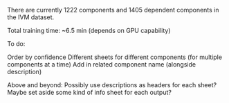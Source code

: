 There are currently 1222 components and 1405 dependent components in the IVM dataset.

Total training time: ~6.5 min (depends on GPU capability)

To do:

Order by confidence
Different sheets for different components (for multiple components at a time)
Add in related component name (alongside description)

Above and beyond:
Possibly use descriptions as headers for each sheet?
Maybe set aside some kind of info sheet for each output?